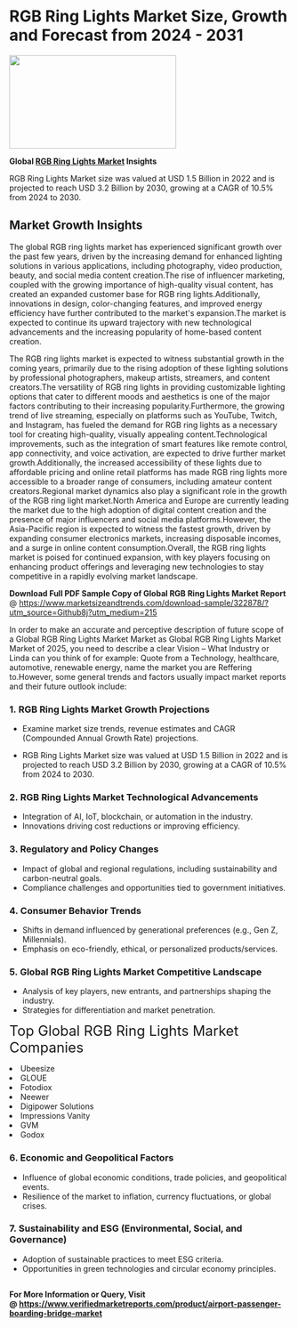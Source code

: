 <H1>RGB Ring Lights Market Size, Growth and Forecast from 2024 - 2031</H1><img class="aligncenter size-medium wp-image-584254" src="https://thirdeyenews.in/wp-content/uploads/2024/09/Global-Market-Research-300x168.jpeg" alt="" width="300" height="168" /><p><strong>Global&nbsp;<a href="https://www.marketsizeandtrends.com/download-sample/322878/?utm_source=Github8j?utm_medium=215">RGB Ring Lights Market</a> Insights</strong></p><p>RGB Ring Lights Market size was valued at USD 1.5 Billion in 2022 and is projected to reach USD 3.2 Billion by 2030, growing at a CAGR of 10.5% from 2024 to 2030.</p><p><h2>Market Growth Insights</h2> <p>The global RGB ring lights market has experienced significant growth over the past few years, driven by the increasing demand for enhanced lighting solutions in various applications, including photography, video production, beauty, and social media content creation.The rise of influencer marketing, coupled with the growing importance of high-quality visual content, has created an expanded customer base for RGB ring lights.Additionally, innovations in design, color-changing features, and improved energy efficiency have further contributed to the market's expansion.The market is expected to continue its upward trajectory with new technological advancements and the increasing popularity of home-based content creation.</p> <p>The RGB ring lights market is expected to witness substantial growth in the coming years, primarily due to the rising adoption of these lighting solutions by professional photographers, makeup artists, streamers, and content creators.The versatility of RGB ring lights in providing customizable lighting options that cater to different moods and aesthetics is one of the major factors contributing to their increasing popularity.Furthermore, the growing trend of live streaming, especially on platforms such as YouTube, Twitch, and Instagram, has fueled the demand for RGB ring lights as a necessary tool for creating high-quality, visually appealing content.Technological improvements, such as the integration of smart features like remote control, app connectivity, and voice activation, are expected to drive further market growth.Additionally, the increased accessibility of these lights due to affordable pricing and online retail platforms has made RGB ring lights more accessible to a broader range of consumers, including amateur content creators.Regional market dynamics also play a significant role in the growth of the RGB ring light market.North America and Europe are currently leading the market due to the high adoption of digital content creation and the presence of major influencers and social media platforms.However, the Asia-Pacific region is expected to witness the fastest growth, driven by expanding consumer electronics markets, increasing disposable incomes, and a surge in online content consumption.Overall, the RGB ring lights market is poised for continued expansion, with key players focusing on enhancing product offerings and leveraging new technologies to stay competitive in a rapidly evolving market landscape.</p> <p><span class=""><strong>Download Full PDF Sample Copy of Global RGB Ring Lights Market Report</strong> @ <a href="https://www.marketsizeandtrends.com/download-sample/322878/?utm_source=Github8j?utm_medium=215" target="_blank">https://www.marketsizeandtrends.com/download-sample/322878/?utm_source=Github8j?utm_medium=215</a></span></p><p>In order to make an accurate and perceptive description of future scope of a Global&nbsp;RGB Ring Lights Market Market as Global&nbsp;RGB Ring Lights Market Market of 2025, you need to describe a clear Vision &ndash; What Industry or Linda can you think of for example: Quote from a Technology, healthcare, automotive, renewable energy, name the market you are Reffering to.However, some general trends and factors usually impact market reports and their future outlook include:</p><h3>1.&nbsp;<strong>RGB Ring Lights Market Growth Projections</strong></h3><ul><li>Examine market size trends, revenue estimates and CAGR (Compounded Annual Growth Rate) projections.</li><li><p>RGB Ring Lights Market size was valued at USD 1.5 Billion in 2022 and is projected to reach USD 3.2 Billion by 2030, growing at a CAGR of 10.5% from 2024 to 2030.</p></li></ul><h3>2.&nbsp;<strong>RGB Ring Lights Market Technological Advancements</strong></h3><ul><li>Integration of AI, IoT, blockchain, or automation in the industry.</li><li>Innovations driving cost reductions or improving efficiency.</li></ul><h3>3.&nbsp;<strong>Regulatory and Policy Changes</strong></h3><ul><li>Impact of global and regional regulations, including sustainability and carbon-neutral goals.</li><li>Compliance challenges and opportunities tied to government initiatives.</li></ul><h3>4.&nbsp;<strong>Consumer Behavior Trends</strong></h3><ul><li>Shifts in demand influenced by generational preferences (e.g., Gen Z, Millennials).</li><li>Emphasis on eco-friendly, ethical, or personalized products/services.</li></ul><h3>5.&nbsp;<strong>Global RGB Ring Lights Market Competitive Landscape</strong></h3><ul><li>Analysis of key players, new entrants, and partnerships shaping the industry.</li><li>Strategies for differentiation and market penetration.</li></ul><p data-pm-slice="1 1 []"><span style="color: inherit; font-family: inherit; font-size: 25px;">Top Global RGB Ring Lights Market Companies</span></p><div class="" data-test-id=""><p><li>Ubeesize</li><li> GLOUE</li><li> Fotodiox</li><li> Neewer</li><li> Digipower Solutions</li><li> Impressions Vanity</li><li> GVM</li><li> Godox</li></p></div><h3>6.&nbsp;<strong>Economic and Geopolitical Factors</strong></h3><ul><li>Influence of global economic conditions, trade policies, and geopolitical events.</li><li>Resilience of the market to inflation, currency fluctuations, or global crises.</li></ul><h3>7.&nbsp;<strong>Sustainability and ESG (Environmental, Social, and Governance)</strong></h3><ul><li>Adoption of sustainable practices to meet ESG criteria.</li><li>Opportunities in green technologies and circular economy principles.</li></ul><h2><strong style="font-size: 14px;">For More Information or Query, Visit @&nbsp;</strong><a style="background-color: #ffffff; font-size: 14px;" href="https://www.marketsizeandtrends.com/report/rgb-ring-lights-market/" target="_blank">https://www.verifiedmarketreports.com/product/airport-passenger-boarding-bridge-market</a></h2>